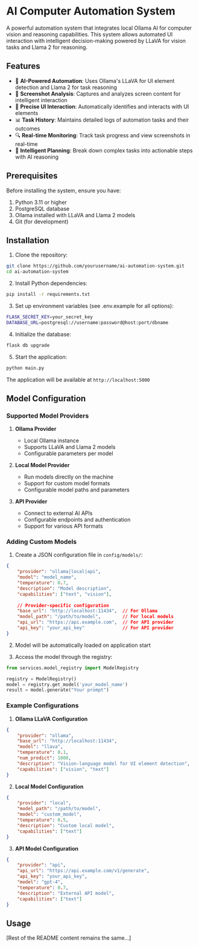 # AI Computer Automation System

A powerful automation system that integrates local Ollama AI for computer vision and reasoning capabilities. This system allows automated UI interaction with intelligent decision-making powered by LLaVA for vision tasks and Llama 2 for reasoning.

## Features

- 🤖 **AI-Powered Automation**: Uses Ollama's LLaVA for UI element detection and Llama 2 for task reasoning
- 📸 **Screenshot Analysis**: Captures and analyzes screen content for intelligent interaction
- 🎯 **Precise UI Interaction**: Automatically identifies and interacts with UI elements
- 📊 **Task History**: Maintains detailed logs of automation tasks and their outcomes
- 🔍 **Real-time Monitoring**: Track task progress and view screenshots in real-time
- 🧠 **Intelligent Planning**: Break down complex tasks into actionable steps with AI reasoning

## Prerequisites

Before installing the system, ensure you have:

1. Python 3.11 or higher
2. PostgreSQL database
3. Ollama installed with LLaVA and Llama 2 models
4. Git (for development)

## Installation

1. Clone the repository:
```bash
git clone https://github.com/yourusername/ai-automation-system.git
cd ai-automation-system
```

2. Install Python dependencies:
```bash
pip install -r requirements.txt
```

3. Set up environment variables (see .env.example for all options):
```bash
FLASK_SECRET_KEY=your_secret_key
DATABASE_URL=postgresql://username:password@host:port/dbname
```

4. Initialize the database:
```bash
flask db upgrade
```

5. Start the application:
```bash
python main.py
```

The application will be available at `http://localhost:5000`

## Model Configuration

### Supported Model Providers

1. **Ollama Provider**
   - Local Ollama instance
   - Supports LLaVA and Llama 2 models
   - Configurable parameters per model

2. **Local Model Provider**
   - Run models directly on the machine
   - Support for custom model formats
   - Configurable model paths and parameters

3. **API Provider**
   - Connect to external AI APIs
   - Configurable endpoints and authentication
   - Support for various API formats

### Adding Custom Models

1. Create a JSON configuration file in `config/models/`:

```json
{
    "provider": "ollama|local|api",
    "model": "model_name",
    "temperature": 0.7,
    "description": "Model description",
    "capabilities": ["text", "vision"],
    
    // Provider-specific configuration
    "base_url": "http://localhost:11434",  // For Ollama
    "model_path": "/path/to/model",        // For local models
    "api_url": "https://api.example.com",  // For API provider
    "api_key": "your_api_key"              // For API provider
}
```

2. Model will be automatically loaded on application start

3. Access the model through the registry:
```python
from services.model_registry import ModelRegistry

registry = ModelRegistry()
model = registry.get_model('your_model_name')
result = model.generate("Your prompt")
```

### Example Configurations

1. **Ollama LLaVA Configuration**
```json
{
    "provider": "ollama",
    "base_url": "http://localhost:11434",
    "model": "llava",
    "temperature": 0.1,
    "num_predict": 1000,
    "description": "Vision-language model for UI element detection",
    "capabilities": ["vision", "text"]
}
```

2. **Local Model Configuration**
```json
{
    "provider": "local",
    "model_path": "/path/to/model",
    "model": "custom_model",
    "temperature": 0.5,
    "description": "Custom local model",
    "capabilities": ["text"]
}
```

3. **API Model Configuration**
```json
{
    "provider": "api",
    "api_url": "https://api.example.com/v1/generate",
    "api_key": "your_api_key",
    "model": "gpt-4",
    "temperature": 0.7,
    "description": "External API model",
    "capabilities": ["text"]
}
```

## Usage

[Rest of the README content remains the same...]
